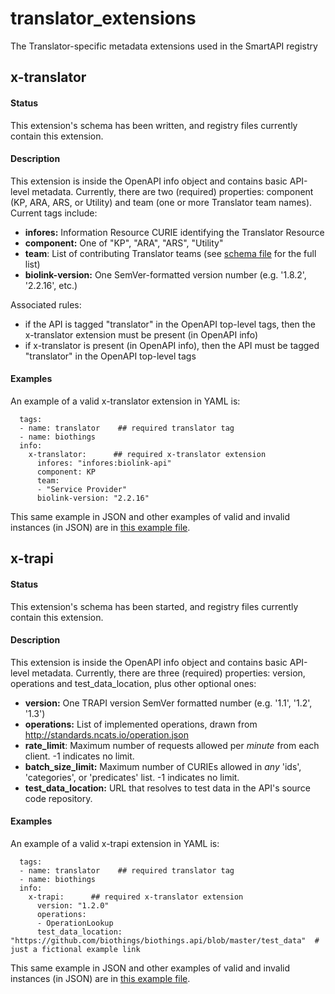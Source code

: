 # translator_extensions
The Translator-specific metadata extensions used in the SmartAPI registry

## x-translator
#### Status
This extension's schema has been written, and registry files currently contain this extension.

#### Description
This extension is inside the OpenAPI info object and contains basic API-level metadata. Currently, there are two (required) properties: component (KP, ARA, ARS, or Utility) and team (one or more Translator team names). Current tags include:

- **infores:** Information Resource CURIE identifying the Translator Resource
- **component:** One of  "KP", "ARA", "ARS", "Utility"
- **team**: List of contributing Translator teams (see [schema file](https://github.com/STARInformatics/translator_extensions/blob/main/x-translator/smartapi_x-translator_schema.json) for the full list)
- **biolink-version:**  One SemVer-formatted version number (e.g. '1.8.2', '2.2.16', etc.)

Associated rules:
 
- if the API is tagged "translator" in the OpenAPI top-level tags, then the x-translator extension must be present (in OpenAPI info)
- if x-translator is present (in OpenAPI info), then the API must be tagged "translator" in the OpenAPI top-level tags  

#### Examples

An example of a valid x-translator extension in YAML is:  
```
  tags:
  - name: translator    ## required translator tag
  - name: biothings
  info:
    x-translator:      ## required x-translator extension
      infores: "infores:biolink-api"
      component: KP
      team:
      - "Service Provider"
      biolink-version: "2.2.16"
```
This same example in JSON and other examples of valid and invalid instances (in JSON) are in [this example file](https://github.com/NCATSTranslator/translator_extensions/blob/main/x-translator/smartapi_x-translator_examples.txt). 

## x-trapi

#### Status

This extension's schema has been started, and registry files currently contain this extension.

#### Description

This extension is inside the OpenAPI info object and contains basic API-level metadata. Currently, there are three (required) properties: version, operations and test_data_location, plus other optional ones:

- **version:** One TRAPI version SemVer formatted number (e.g. '1.1', '1.2', '1.3')
- **operations:** List of implemented operations, drawn from http://standards.ncats.io/operation.json
- **rate_limit**: Maximum number of requests allowed per _minute_ from each client. -1 indicates no limit.
- **batch_size_limit:** Maximum number of CURIEs allowed in _any_ 'ids', 'categories', or 'predicates' list. -1 indicates no limit.
- **test_data_location:** URL that resolves to test data in the API's source code repository.

#### Examples

An example of a valid x-trapi extension in YAML is:  
```
  tags:
  - name: translator    ## required translator tag
  - name: biothings
  info:
    x-trapi:      ## required x-translator extension
      version: "1.2.0"
      operations:
      - OperationLookup
      test_data_location: "https://github.com/biothings/biothings.api/blob/master/test_data"  # just a fictional example link
```
This same example in JSON and other examples of valid and invalid instances (in JSON) are in [this example file](https://github.com/STARInformatics/translator_extensions/blob/main/x-trapi/smartapi_x-trapi_examples.txt).
